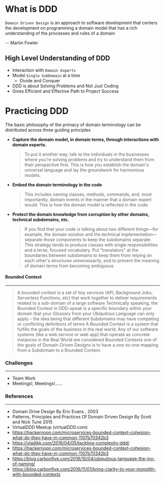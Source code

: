 #  What is DDD

`Domain Driven Design` is an approach to software development that centers the development on programming a domain model that has a rich understanding of the processes and rules of a domain

-- Martin Fowler

## High Level Understanding of DDD

- Interaction with `Domain Experts`
- Model `Single SubDomain` at a  time
  - Divide and Conquer
- DDD is about Solving Problems and Not Just Coding
- Gives Efficient and Effective Path to Project Success

# Practicing DDD

The  basic philosophy of the primacy of domain terminology can be distributed across three guiding principles

- **Capture the domain model, in domain terms, through interactions with domain experts.**

  > To put it another way, talk to the individuals in the businesses where you're solving problems and try to understand them from their perspective first. This is how you establish the domain's universal language and lay the groundwork for harmonious models.

- **Embed the domain terminology in the code**

  > This includes naming classes, methods, commands, and, most importantly, domain events in the manner that a domain expert would. This is how the domain model is reflected in the code.

- **Protect the domain knowledge from corruption by other domains, technical subdomains, etc.**

  > If you find that your code is talking about two different things—for example, the domain solution and the technical implementation—separate those components to keep the subdomains separate. This strategy tends to produce classes with single responsibilities and a terse, focused vocabulary. Put "translators" at the boundaries between subdomains to keep them from relying on each other's structures unnecessarily, and to prevent the meaning of domain terms from becoming ambiguous.

#### Bounded Context

---

> A bounded context is a set of tiny services (API, Background Jobs, Serverless Functions, etc) that work together to deliver requirements related to a sub-domain of a large software
> Technically speaking, the Bounded Context in DDD-speak is a specific boundary within your domain that your Glossary from your Ubiquitous Language can only apply – the idea being that different Subdomains may have competing or conflicting definitions of terms
> A Bounded Context is a system that fulfills the goals of the business in the real world.
> Any of our software systems (like a web service or web app) that operate as concrete instances in the Real World are considered Bounded Contexts
> one of the goals of Domain-Driven Designs is to have a one-to-one mapping from a Subdomain to a Bounded Context.

### Challenges

---

- Team Work
- Meetings!, Meetings!......

### References

---

- Domain Drive Design By Eric Evans , 2003
- Patterns, Principles and Practices Of Domain Driven Design By Scott and Nick Tune 2015
- VirtualDDD Meetup (virtualDDD.com)
- https://hackernoon.com/microservices-bounded-context-cohesion-what-do-they-have-in-common-1107b70342b3
- https://vladikk.com/2016/04/05/tackling-complexity-ddd/
- https://hackernoon.com/microservices-bounded-context-cohesion-what-do-they-have-in-common-1107b70342b3
- https://blog.carbonfive.com/2016/10/04/ubiquitous-language-the-joy-of-naming/
- https://blog.carbonfive.com/2016/11/01/bring-clarity-to-your-monolith-with-bounded-contexts
